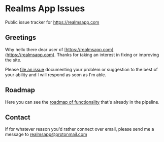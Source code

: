 # Realms App Issues

Public issue tracker for https://realmsapp.com

## Greetings

Why hello there dear user of [https://realmsapp.com](https://realmsapp.com).
Thanks for taking an interest in fixing or improving the site.

Please [file an issue](https://github.com/realmsapp/issues/issues) documenting your problem or suggestion to the best of your ability and I will respond as soon as I'm able.

## Roadmap

Here you can see the [roadmap of functionality](https://github.com/orgs/realmsapp/projects/1) that's already in the pipeline.

## Contact

If for whatever reason you'd rather connect over email, please send me a message to [realmsapp@protonmail.com](mailto:realmsapp@protonmail.com)
